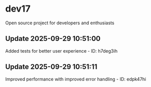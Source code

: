 # dev17
Open source project for developers and enthusiasts

## Update 2025-09-29 10:51:00
Added tests for better user experience - ID: h7deg3ih


## Update 2025-09-29 10:51:11
Improved performance with improved error handling - ID: edpk47hi

